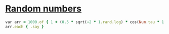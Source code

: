 [1]: https://rosettacode.org/wiki/Random_numbers

# [Random numbers][1]

```ruby
var arr = 1000.of { 1 + (0.5 * sqrt(-2 * 1.rand.log) * cos(Num.tau * 1.rand)) }
arr.each { .say }
```
